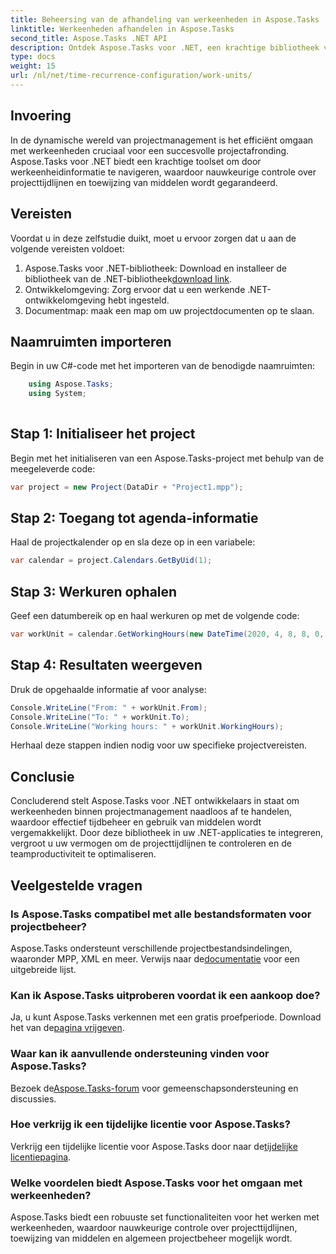 ```yaml
---
title: Beheersing van de afhandeling van werkeenheden in Aspose.Tasks
linktitle: Werkeenheden afhandelen in Aspose.Tasks
second_title: Aspose.Tasks .NET API
description: Ontdek Aspose.Tasks voor .NET, een krachtige bibliotheek voor efficiënt projectbeheer. Behandel werkeenheden met precisie voor een optimaal gebruik van hulpbronnen.
type: docs
weight: 15
url: /nl/net/time-recurrence-configuration/work-units/
---
```

## Invoering
In de dynamische wereld van projectmanagement is het efficiënt omgaan met werkeenheden cruciaal voor een succesvolle projectafronding. Aspose.Tasks voor .NET biedt een krachtige toolset om door werkeenheidinformatie te navigeren, waardoor nauwkeurige controle over projecttijdlijnen en toewijzing van middelen wordt gegarandeerd.
## Vereisten
Voordat u in deze zelfstudie duikt, moet u ervoor zorgen dat u aan de volgende vereisten voldoet:
1.  Aspose.Tasks voor .NET-bibliotheek: Download en installeer de bibliotheek van de .NET-bibliotheek[download link](https://releases.aspose.com/tasks/net/).
2. Ontwikkelomgeving: Zorg ervoor dat u een werkende .NET-ontwikkelomgeving hebt ingesteld.
3. Documentmap: maak een map om uw projectdocumenten op te slaan.
## Naamruimten importeren
Begin in uw C#-code met het importeren van de benodigde naamruimten:
```csharp
    using Aspose.Tasks;
    using System;
    
```
## Stap 1: Initialiseer het project
Begin met het initialiseren van een Aspose.Tasks-project met behulp van de meegeleverde code:
```csharp
var project = new Project(DataDir + "Project1.mpp");
```
## Stap 2: Toegang tot agenda-informatie
Haal de projectkalender op en sla deze op in een variabele:
```csharp
var calendar = project.Calendars.GetByUid(1);
```
## Stap 3: Werkuren ophalen
Geef een datumbereik op en haal werkuren op met de volgende code:
```csharp
var workUnit = calendar.GetWorkingHours(new DateTime(2020, 4, 8, 8, 0, 0), new DateTime(2020, 4, 9, 17, 0, 0));
```
## Stap 4: Resultaten weergeven
Druk de opgehaalde informatie af voor analyse:
```csharp
Console.WriteLine("From: " + workUnit.From);
Console.WriteLine("To: " + workUnit.To);
Console.WriteLine("Working hours: " + workUnit.WorkingHours);
```
Herhaal deze stappen indien nodig voor uw specifieke projectvereisten.
## Conclusie
Concluderend stelt Aspose.Tasks voor .NET ontwikkelaars in staat om werkeenheden binnen projectmanagement naadloos af te handelen, waardoor effectief tijdbeheer en gebruik van middelen wordt vergemakkelijkt. Door deze bibliotheek in uw .NET-applicaties te integreren, vergroot u uw vermogen om de projecttijdlijnen te controleren en de teamproductiviteit te optimaliseren.
## Veelgestelde vragen
### Is Aspose.Tasks compatibel met alle bestandsformaten voor projectbeheer?
 Aspose.Tasks ondersteunt verschillende projectbestandsindelingen, waaronder MPP, XML en meer. Verwijs naar de[documentatie](https://reference.aspose.com/tasks/net/) voor een uitgebreide lijst.
### Kan ik Aspose.Tasks uitproberen voordat ik een aankoop doe?
 Ja, u kunt Aspose.Tasks verkennen met een gratis proefperiode. Download het van de[pagina vrijgeven](https://releases.aspose.com/).
### Waar kan ik aanvullende ondersteuning vinden voor Aspose.Tasks?
 Bezoek de[Aspose.Tasks-forum](https://forum.aspose.com/c/tasks/15) voor gemeenschapsondersteuning en discussies.
### Hoe verkrijg ik een tijdelijke licentie voor Aspose.Tasks?
 Verkrijg een tijdelijke licentie voor Aspose.Tasks door naar de[tijdelijke licentiepagina](https://purchase.aspose.com/temporary-license/).
### Welke voordelen biedt Aspose.Tasks voor het omgaan met werkeenheden?
Aspose.Tasks biedt een robuuste set functionaliteiten voor het werken met werkeenheden, waardoor nauwkeurige controle over projecttijdlijnen, toewijzing van middelen en algemeen projectbeheer mogelijk wordt.